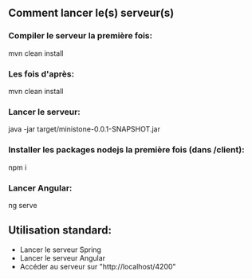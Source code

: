 ## Comment lancer le(s) serveur(s)

### Compiler le serveur la première fois:
mvn clean install
### Les fois d'après:
mvn clean install
### Lancer le serveur:
java -jar target/ministone-0.0.1-SNAPSHOT.jar

### Installer les packages nodejs la première fois (dans /client):
npm i
### Lancer Angular:
ng serve

## Utilisation standard:
- Lancer le serveur Spring
- Lancer le serveur Angular
- Accéder au serveur sur "http://localhost/4200"